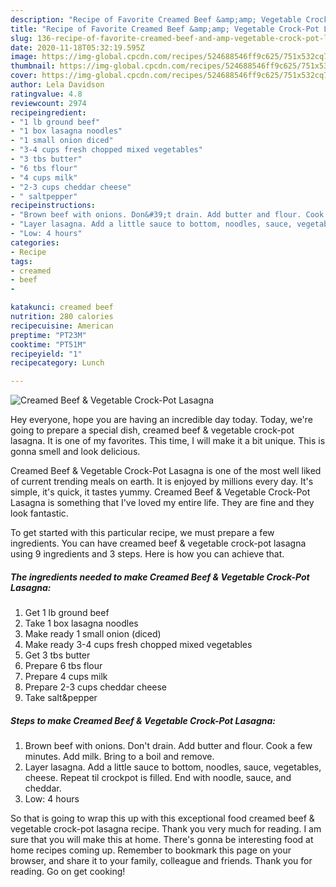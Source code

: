 ```yaml
---
description: "Recipe of Favorite Creamed Beef &amp;amp; Vegetable Crock-Pot Lasagna"
title: "Recipe of Favorite Creamed Beef &amp;amp; Vegetable Crock-Pot Lasagna"
slug: 136-recipe-of-favorite-creamed-beef-and-amp-vegetable-crock-pot-lasagna
date: 2020-11-18T05:32:19.595Z
image: https://img-global.cpcdn.com/recipes/524688546ff9c625/751x532cq70/creamed-beef-vegetable-crock-pot-lasagna-recipe-main-photo.jpg
thumbnail: https://img-global.cpcdn.com/recipes/524688546ff9c625/751x532cq70/creamed-beef-vegetable-crock-pot-lasagna-recipe-main-photo.jpg
cover: https://img-global.cpcdn.com/recipes/524688546ff9c625/751x532cq70/creamed-beef-vegetable-crock-pot-lasagna-recipe-main-photo.jpg
author: Lela Davidson
ratingvalue: 4.8
reviewcount: 2974
recipeingredient:
- "1 lb ground beef"
- "1 box lasagna noodles"
- "1 small onion diced"
- "3-4 cups fresh chopped mixed vegetables"
- "3 tbs butter"
- "6 tbs flour"
- "4 cups milk"
- "2-3 cups cheddar cheese"
- " saltpepper"
recipeinstructions:
- "Brown beef with onions. Don&#39;t drain. Add butter and flour. Cook a few minutes. Add milk. Bring to a boil and remove."
- "Layer lasagna. Add a little sauce to bottom, noodles, sauce, vegetables, cheese. Repeat til crockpot is filled. End with noodle, sauce, and cheddar."
- "Low: 4 hours"
categories:
- Recipe
tags:
- creamed
- beef
- 

katakunci: creamed beef  
nutrition: 280 calories
recipecuisine: American
preptime: "PT23M"
cooktime: "PT51M"
recipeyield: "1"
recipecategory: Lunch

---
```



![Creamed Beef &amp; Vegetable Crock-Pot Lasagna](https://img-global.cpcdn.com/recipes/524688546ff9c625/751x532cq70/creamed-beef-vegetable-crock-pot-lasagna-recipe-main-photo.jpg)

Hey everyone, hope you are having an incredible day today. Today, we're going to prepare a special dish, creamed beef &amp; vegetable crock-pot lasagna. It is one of my favorites. This time, I will make it a bit unique. This is gonna smell and look delicious.



Creamed Beef &amp; Vegetable Crock-Pot Lasagna is one of the most well liked of current trending meals on earth. It is enjoyed by millions every day. It's simple, it's quick, it tastes yummy. Creamed Beef &amp; Vegetable Crock-Pot Lasagna is something that I've loved my entire life. They are fine and they look fantastic.


To get started with this particular recipe, we must prepare a few ingredients. You can have creamed beef &amp; vegetable crock-pot lasagna using 9 ingredients and 3 steps. Here is how you can achieve that.

<!--inarticleads1-->

##### The ingredients needed to make Creamed Beef &amp; Vegetable Crock-Pot Lasagna:

1. Get 1 lb ground beef
1. Take 1 box lasagna noodles
1. Make ready 1 small onion (diced)
1. Make ready 3-4 cups fresh chopped mixed vegetables
1. Get 3 tbs butter
1. Prepare 6 tbs flour
1. Prepare 4 cups milk
1. Prepare 2-3 cups cheddar cheese
1. Take  salt&amp;pepper




<!--inarticleads2-->

##### Steps to make Creamed Beef &amp; Vegetable Crock-Pot Lasagna:

1. Brown beef with onions. Don&#39;t drain. Add butter and flour. Cook a few minutes. Add milk. Bring to a boil and remove.
1. Layer lasagna. Add a little sauce to bottom, noodles, sauce, vegetables, cheese. Repeat til crockpot is filled. End with noodle, sauce, and cheddar.
1. Low: 4 hours




So that is going to wrap this up with this exceptional food creamed beef &amp; vegetable crock-pot lasagna recipe. Thank you very much for reading. I am sure that you will make this at home. There's gonna be interesting food at home recipes coming up. Remember to bookmark this page on your browser, and share it to your family, colleague and friends. Thank you for reading. Go on get cooking!
